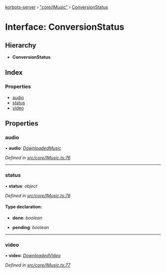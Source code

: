 [korbots-server](../README.md) › ["core/IMusic"](../modules/_core_imusic_.md) › [ConversionStatus](_core_imusic_.conversionstatus.md)

# Interface: ConversionStatus

## Hierarchy

* **ConversionStatus**

## Index

### Properties

* [audio](_core_imusic_.conversionstatus.md#audio)
* [status](_core_imusic_.conversionstatus.md#status)
* [video](_core_imusic_.conversionstatus.md#video)

## Properties

###  audio

• **audio**: *[DownloadedMusic](_core_imusic_.downloadedmusic.md)*

*Defined in [src/core/IMusic.ts:76](https://github.com/Xisabla/Korbots/blob/7261d8b/server/src/core/IMusic.ts#L76)*

___

###  status

• **status**: *object*

*Defined in [src/core/IMusic.ts:78](https://github.com/Xisabla/Korbots/blob/7261d8b/server/src/core/IMusic.ts#L78)*

#### Type declaration:

* **done**: *boolean*

* **pending**: *boolean*

___

###  video

• **video**: *[DownloadedVideo](_core_imusic_.downloadedvideo.md)*

*Defined in [src/core/IMusic.ts:77](https://github.com/Xisabla/Korbots/blob/7261d8b/server/src/core/IMusic.ts#L77)*
